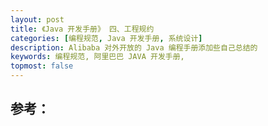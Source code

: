 ```yaml
---
layout: post
title: 《Java 开发手册》 四、工程规约
categories: [编程规范, Java 开发手册, 系统设计]
description: Alibaba 对外开放的 Java 编程手册添加些自己总结的
keywords: 编程规范, 阿里巴巴 JAVA 开发手册, 
topmost: false
---
```








## 参考：

